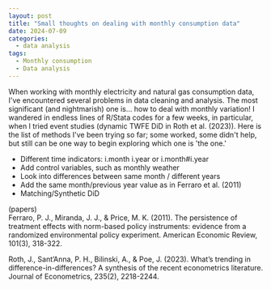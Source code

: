 ```yaml
---
layout: post
title: "Small thoughts on dealing with monthly consumption data"
date: 2024-07-09
categories:
  - data analysis
tags:
  - Monthly consumption
  - Data analysis 
---
```


When working with monthly electricity and natural gas consumption data, I've encountered several problems in data cleaning and analysis. The most significant (and nightmarish) one is... how to deal with monthly variation! I wandered in endless lines of R/Stata codes for a few weeks, in particular, when I tried event studies (dynamic TWFE DiD in Roth et al. (2023)). Here is the list of methods I've been trying so far; some worked, some didn't help, but still can be one way to begin exploring which one is 'the one.' 

- Different time indicators: i.month i.year or i.month#i.year
- Add control variables, such as monthly weather
- Look into differences between same month / different years
- Add the same month/previous year value as in Ferraro et al. (2011)
- Matching/Synthetic DiD 


(papers)   
Ferraro, P. J., Miranda, J. J., & Price, M. K. (2011). The persistence of treatment effects with norm-based policy instruments: evidence from a randomized environmental policy experiment. American Economic Review, 101(3), 318-322.

Roth, J., Sant’Anna, P. H., Bilinski, A., & Poe, J. (2023). What’s trending in difference-in-differences? A synthesis of the recent econometrics literature. Journal of Econometrics, 235(2), 2218-2244.
